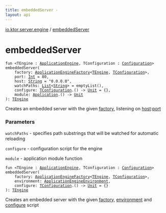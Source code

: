 ```yaml
---
title: embeddedServer - 
layout: api
---
```


<div class='api-docs-breadcrumbs'><a href="index.html">io.ktor.server.engine</a> / <a href="./embedded-server.html">embeddedServer</a></div>

# embeddedServer

<div class="overload-group" markdown="1">

<div class="signature"><code><span class="keyword">fun </span><span class="symbol">&lt;</span><span class="identifier">TEngine</span>&nbsp;<span class="symbol">:</span>&nbsp;<a href="-application-engine/index.html"><span class="identifier">ApplicationEngine</span></a><span class="symbol">, </span><span class="identifier">TConfiguration</span>&nbsp;<span class="symbol">:</span>&nbsp;<a href="-application-engine/-configuration/index.html"><span class="identifier">Configuration</span></a><span class="symbol">&gt;</span> <span class="identifier">embeddedServer</span><span class="symbol">(</span><br/>&nbsp;&nbsp;&nbsp;&nbsp;<span class="parameterName" id="io.ktor.server.engine$embeddedServer(io.ktor.server.engine.ApplicationEngineFactory((io.ktor.server.engine.embeddedServer.TEngine, io.ktor.server.engine.embeddedServer.TConfiguration)), kotlin.Int, kotlin.String, kotlin.collections.List((kotlin.String)), kotlin.Function1((io.ktor.server.engine.embeddedServer.TConfiguration, kotlin.Unit)), kotlin.Function1((io.ktor.application.Application, kotlin.Unit)))/factory">factory</span><span class="symbol">:</span>&nbsp;<a href="-application-engine-factory/index.html"><span class="identifier">ApplicationEngineFactory</span></a><span class="symbol">&lt;</span><a href="embedded-server.html#TEngine"><span class="identifier">TEngine</span></a><span class="symbol">,</span>&nbsp;<a href="embedded-server.html#TConfiguration"><span class="identifier">TConfiguration</span></a><span class="symbol">&gt;</span><span class="symbol">, </span><br/>&nbsp;&nbsp;&nbsp;&nbsp;<span class="parameterName" id="io.ktor.server.engine$embeddedServer(io.ktor.server.engine.ApplicationEngineFactory((io.ktor.server.engine.embeddedServer.TEngine, io.ktor.server.engine.embeddedServer.TConfiguration)), kotlin.Int, kotlin.String, kotlin.collections.List((kotlin.String)), kotlin.Function1((io.ktor.server.engine.embeddedServer.TConfiguration, kotlin.Unit)), kotlin.Function1((io.ktor.application.Application, kotlin.Unit)))/port">port</span><span class="symbol">:</span>&nbsp;<a href="https://kotlinlang.org/api/latest/jvm/stdlib/kotlin/-int/index.html"><span class="identifier">Int</span></a>&nbsp;<span class="symbol">=</span>&nbsp;80<span class="symbol">, </span><br/>&nbsp;&nbsp;&nbsp;&nbsp;<span class="parameterName" id="io.ktor.server.engine$embeddedServer(io.ktor.server.engine.ApplicationEngineFactory((io.ktor.server.engine.embeddedServer.TEngine, io.ktor.server.engine.embeddedServer.TConfiguration)), kotlin.Int, kotlin.String, kotlin.collections.List((kotlin.String)), kotlin.Function1((io.ktor.server.engine.embeddedServer.TConfiguration, kotlin.Unit)), kotlin.Function1((io.ktor.application.Application, kotlin.Unit)))/host">host</span><span class="symbol">:</span>&nbsp;<a href="https://kotlinlang.org/api/latest/jvm/stdlib/kotlin/-string/index.html"><span class="identifier">String</span></a>&nbsp;<span class="symbol">=</span>&nbsp;"0.0.0.0"<span class="symbol">, </span><br/>&nbsp;&nbsp;&nbsp;&nbsp;<span class="parameterName" id="io.ktor.server.engine$embeddedServer(io.ktor.server.engine.ApplicationEngineFactory((io.ktor.server.engine.embeddedServer.TEngine, io.ktor.server.engine.embeddedServer.TConfiguration)), kotlin.Int, kotlin.String, kotlin.collections.List((kotlin.String)), kotlin.Function1((io.ktor.server.engine.embeddedServer.TConfiguration, kotlin.Unit)), kotlin.Function1((io.ktor.application.Application, kotlin.Unit)))/watchPaths">watchPaths</span><span class="symbol">:</span>&nbsp;<a href="https://kotlinlang.org/api/latest/jvm/stdlib/kotlin.collections/-list/index.html"><span class="identifier">List</span></a><span class="symbol">&lt;</span><a href="https://kotlinlang.org/api/latest/jvm/stdlib/kotlin/-string/index.html"><span class="identifier">String</span></a><span class="symbol">&gt;</span>&nbsp;<span class="symbol">=</span>&nbsp;emptyList()<span class="symbol">, </span><br/>&nbsp;&nbsp;&nbsp;&nbsp;<span class="parameterName" id="io.ktor.server.engine$embeddedServer(io.ktor.server.engine.ApplicationEngineFactory((io.ktor.server.engine.embeddedServer.TEngine, io.ktor.server.engine.embeddedServer.TConfiguration)), kotlin.Int, kotlin.String, kotlin.collections.List((kotlin.String)), kotlin.Function1((io.ktor.server.engine.embeddedServer.TConfiguration, kotlin.Unit)), kotlin.Function1((io.ktor.application.Application, kotlin.Unit)))/configure">configure</span><span class="symbol">:</span>&nbsp;<a href="embedded-server.html#TConfiguration"><span class="identifier">TConfiguration</span></a><span class="symbol">.</span><span class="symbol">(</span><span class="symbol">)</span>&nbsp;<span class="symbol">-&gt;</span>&nbsp;<a href="https://kotlinlang.org/api/latest/jvm/stdlib/kotlin/-unit/index.html"><span class="identifier">Unit</span></a>&nbsp;<span class="symbol">=</span>&nbsp;{}<span class="symbol">, </span><br/>&nbsp;&nbsp;&nbsp;&nbsp;<span class="parameterName" id="io.ktor.server.engine$embeddedServer(io.ktor.server.engine.ApplicationEngineFactory((io.ktor.server.engine.embeddedServer.TEngine, io.ktor.server.engine.embeddedServer.TConfiguration)), kotlin.Int, kotlin.String, kotlin.collections.List((kotlin.String)), kotlin.Function1((io.ktor.server.engine.embeddedServer.TConfiguration, kotlin.Unit)), kotlin.Function1((io.ktor.application.Application, kotlin.Unit)))/module">module</span><span class="symbol">:</span>&nbsp;<a href="../io.ktor.application/-application/index.html"><span class="identifier">Application</span></a><span class="symbol">.</span><span class="symbol">(</span><span class="symbol">)</span>&nbsp;<span class="symbol">-&gt;</span>&nbsp;<a href="https://kotlinlang.org/api/latest/jvm/stdlib/kotlin/-unit/index.html"><span class="identifier">Unit</span></a><br/><span class="symbol">)</span><span class="symbol">: </span><a href="embedded-server.html#TEngine"><span class="identifier">TEngine</span></a></code></div>

Creates an embedded server with the given <a href="embedded-server.html#io.ktor.server.engine$embeddedServer(io.ktor.server.engine.ApplicationEngineFactory((io.ktor.server.engine.embeddedServer.TEngine, io.ktor.server.engine.embeddedServer.TConfiguration)), kotlin.Int, kotlin.String, kotlin.collections.List((kotlin.String)), kotlin.Function1((io.ktor.server.engine.embeddedServer.TConfiguration, kotlin.Unit)), kotlin.Function1((io.ktor.application.Application, kotlin.Unit)))/factory">factory</a>, listening on <a href="embedded-server.html#io.ktor.server.engine$embeddedServer(io.ktor.server.engine.ApplicationEngineFactory((io.ktor.server.engine.embeddedServer.TEngine, io.ktor.server.engine.embeddedServer.TConfiguration)), kotlin.Int, kotlin.String, kotlin.collections.List((kotlin.String)), kotlin.Function1((io.ktor.server.engine.embeddedServer.TConfiguration, kotlin.Unit)), kotlin.Function1((io.ktor.application.Application, kotlin.Unit)))/host">host</a>:<a href="embedded-server.html#io.ktor.server.engine$embeddedServer(io.ktor.server.engine.ApplicationEngineFactory((io.ktor.server.engine.embeddedServer.TEngine, io.ktor.server.engine.embeddedServer.TConfiguration)), kotlin.Int, kotlin.String, kotlin.collections.List((kotlin.String)), kotlin.Function1((io.ktor.server.engine.embeddedServer.TConfiguration, kotlin.Unit)), kotlin.Function1((io.ktor.application.Application, kotlin.Unit)))/port">port</a>

### Parameters

<code>watchPaths</code> - specifies path substrings that will be watched for automatic reloading

<code>configure</code> - configuration script for the engine

<code>module</code> - application module function

</div>
<div class="overload-group" markdown="1">

<div class="signature"><code><span class="keyword">fun </span><span class="symbol">&lt;</span><span class="identifier">TEngine</span>&nbsp;<span class="symbol">:</span>&nbsp;<a href="-application-engine/index.html"><span class="identifier">ApplicationEngine</span></a><span class="symbol">, </span><span class="identifier">TConfiguration</span>&nbsp;<span class="symbol">:</span>&nbsp;<a href="-application-engine/-configuration/index.html"><span class="identifier">Configuration</span></a><span class="symbol">&gt;</span> <span class="identifier">embeddedServer</span><span class="symbol">(</span><br/>&nbsp;&nbsp;&nbsp;&nbsp;<span class="parameterName" id="io.ktor.server.engine$embeddedServer(io.ktor.server.engine.ApplicationEngineFactory((io.ktor.server.engine.embeddedServer.TEngine, io.ktor.server.engine.embeddedServer.TConfiguration)), io.ktor.server.engine.ApplicationEngineEnvironment, kotlin.Function1((io.ktor.server.engine.embeddedServer.TConfiguration, kotlin.Unit)))/factory">factory</span><span class="symbol">:</span>&nbsp;<a href="-application-engine-factory/index.html"><span class="identifier">ApplicationEngineFactory</span></a><span class="symbol">&lt;</span><a href="embedded-server.html#TEngine"><span class="identifier">TEngine</span></a><span class="symbol">,</span>&nbsp;<a href="embedded-server.html#TConfiguration"><span class="identifier">TConfiguration</span></a><span class="symbol">&gt;</span><span class="symbol">, </span><br/>&nbsp;&nbsp;&nbsp;&nbsp;<span class="parameterName" id="io.ktor.server.engine$embeddedServer(io.ktor.server.engine.ApplicationEngineFactory((io.ktor.server.engine.embeddedServer.TEngine, io.ktor.server.engine.embeddedServer.TConfiguration)), io.ktor.server.engine.ApplicationEngineEnvironment, kotlin.Function1((io.ktor.server.engine.embeddedServer.TConfiguration, kotlin.Unit)))/environment">environment</span><span class="symbol">:</span>&nbsp;<a href="-application-engine-environment/index.html"><span class="identifier">ApplicationEngineEnvironment</span></a><span class="symbol">, </span><br/>&nbsp;&nbsp;&nbsp;&nbsp;<span class="parameterName" id="io.ktor.server.engine$embeddedServer(io.ktor.server.engine.ApplicationEngineFactory((io.ktor.server.engine.embeddedServer.TEngine, io.ktor.server.engine.embeddedServer.TConfiguration)), io.ktor.server.engine.ApplicationEngineEnvironment, kotlin.Function1((io.ktor.server.engine.embeddedServer.TConfiguration, kotlin.Unit)))/configure">configure</span><span class="symbol">:</span>&nbsp;<a href="embedded-server.html#TConfiguration"><span class="identifier">TConfiguration</span></a><span class="symbol">.</span><span class="symbol">(</span><span class="symbol">)</span>&nbsp;<span class="symbol">-&gt;</span>&nbsp;<a href="https://kotlinlang.org/api/latest/jvm/stdlib/kotlin/-unit/index.html"><span class="identifier">Unit</span></a>&nbsp;<span class="symbol">=</span>&nbsp;{}<br/><span class="symbol">)</span><span class="symbol">: </span><a href="embedded-server.html#TEngine"><span class="identifier">TEngine</span></a></code></div>

Creates an embedded server with the given <a href="embedded-server.html#io.ktor.server.engine$embeddedServer(io.ktor.server.engine.ApplicationEngineFactory((io.ktor.server.engine.embeddedServer.TEngine, io.ktor.server.engine.embeddedServer.TConfiguration)), io.ktor.server.engine.ApplicationEngineEnvironment, kotlin.Function1((io.ktor.server.engine.embeddedServer.TConfiguration, kotlin.Unit)))/factory">factory</a>, <a href="embedded-server.html#io.ktor.server.engine$embeddedServer(io.ktor.server.engine.ApplicationEngineFactory((io.ktor.server.engine.embeddedServer.TEngine, io.ktor.server.engine.embeddedServer.TConfiguration)), io.ktor.server.engine.ApplicationEngineEnvironment, kotlin.Function1((io.ktor.server.engine.embeddedServer.TConfiguration, kotlin.Unit)))/environment">environment</a> and <a href="embedded-server.html#io.ktor.server.engine$embeddedServer(io.ktor.server.engine.ApplicationEngineFactory((io.ktor.server.engine.embeddedServer.TEngine, io.ktor.server.engine.embeddedServer.TConfiguration)), io.ktor.server.engine.ApplicationEngineEnvironment, kotlin.Function1((io.ktor.server.engine.embeddedServer.TConfiguration, kotlin.Unit)))/configure">configure</a> script

</div>

